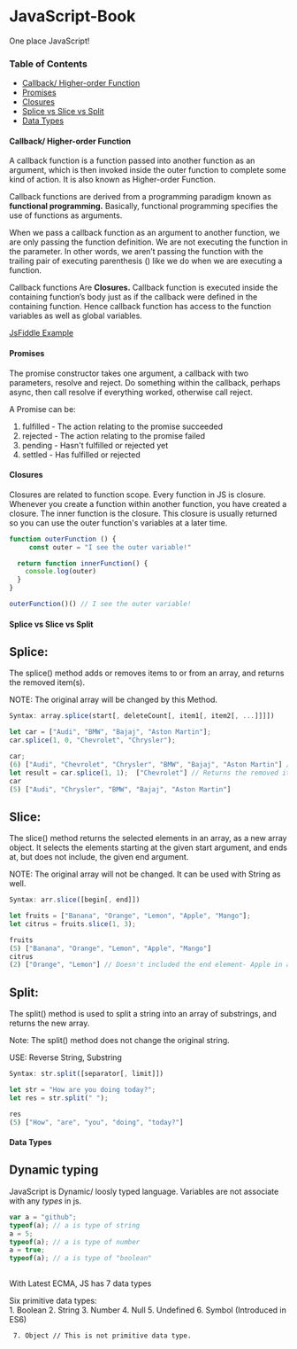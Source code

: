 # JavaScript-Book

One place JavaScript!

### Table of Contents

- [Callback/ Higher-order Function](#callback)
- [Promises](#promises)
- [Closures](#closures)
- [Splice vs Slice vs Split](#diffs)
- [Data Types](#datatypes)

<a name=“callback”/>

#### Callback/ Higher-order Function

A callback function is a function passed into another function as an argument, 
which is then invoked inside the outer function to complete some kind of action.
It is also known as Higher-order Function.

Callback functions are derived from a programming paradigm known as **functional programming.**
Basically, functional programming specifies the use of functions as arguments.

When we pass a callback function as an argument to another function, we are only passing the function definition.
We are not executing the function in the parameter. In other words, we aren’t passing the function with the trailing
pair of executing parenthesis () like we do when we are executing a function.

Callback functions Are **Closures.** Callback function is executed inside the containing function’s body just as if
the callback were defined in the containing function. Hence callback function has access to the function variables as
well as global variables. 

[JsFiddle Example](http://jsfiddle.net/varit05/o3vu14kd/)

<a name=“promises”/>

#### Promises

The promise constructor takes one argument, a callback with two parameters, resolve and reject. 
Do something within the callback, perhaps async, then call resolve if everything worked, otherwise call reject.

A Promise can be:
1. fulfilled - The action relating to the promise succeeded
2. rejected - The action relating to the promise failed
3. pending - Hasn't fulfilled or rejected yet
4. settled - Has fulfilled or rejected

<a name=“closures”/>

#### Closures

Closures are related to function scope. Every function in JS is closure.
Whenever you create a function within another function, you have created a closure. The inner function is the closure.
This closure is usually returned so you can use the outer function's variables at a later time.

```javascript
function outerFunction () {
     const outer = "I see the outer variable!"

  return function innerFunction() {
    console.log(outer)
  }
}

outerFunction()() // I see the outer variable!
```

<a name=“sdiff”/>

#### Splice vs Slice vs Split

## Splice:
The splice() method adds or removes items to or from an array, and returns the removed item(s).

NOTE: The original array will be changed by this Method.
```javascript
Syntax: array.splice(start[, deleteCount[, item1[, item2[, ...]]]])

let car = ["Audi", "BMW", "Bajaj", "Aston Martin"];
car.splice(1, 0, "Chevrolet", "Chrysler");

car;
(6) ["Audi", "Chevrolet", "Chrysler", "BMW", "Bajaj", "Aston Martin"] // Added Chevrolet to car array at index of 1 and followed by Chrysler. Since Second argument is 0, none of the item is removed from an array.
let result = car.splice(1, 1);  ["Chevrolet"] // Returns the removed item 
car
(5) ["Audi", "Chrysler", "BMW", "Bajaj", "Aston Martin"]
```

## Slice:
The slice() method returns the selected elements in an array, as a new array object.
It selects the elements starting at the given start argument, and ends at, but does not include, the given end argument.

NOTE: The original array will not be changed. It can be used with String as well.
```javascript
Syntax: arr.slice([begin[, end]])

let fruits = ["Banana", "Orange", "Lemon", "Apple", "Mango"];
let citrus = fruits.slice(1, 3);

fruits
(5) ["Banana", "Orange", "Lemon", "Apple", "Mango"]
citrus
(2) ["Orange", "Lemon"] // Doesn't included the end element- Apple in an result array.
```

## Split:
The split() method is used to split a string into an array of substrings, and returns the new array.

Note: The split() method does not change the original string.

USE: Reverse String, Substring
```javascript
Syntax: str.split([separator[, limit]])

let str = "How are you doing today?";
let res = str.split(" ");

res
(5) ["How", "are", "you", "doing", "today?"]
```

<a name=“datatypes”/>

#### Data Types

## Dynamic typing

JavaScript is Dynamic/ loosly typed language. Variables are not associate with any *types* in js.

```javascript
var a = "github";
typeof(a); // a is type of string 
a = 5;
typeof(a); // a is type of number
a = true;
typeof(a); // a is type of "boolean" 
    
```

With Latest ECMA, JS has 7 data types

Six primitive data types:     
     1. Boolean
     2. String
     3. Number
     4. Null 
     5. Undefined
     6. Symbol (Introduced in ES6)
     
     7. Object // This is not primitive data type.

